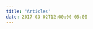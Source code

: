 ```yaml
---
title: "Articles"
date: 2017-03-02T12:00:00-05:00
---
```

<!---
Articles are paginated with only three posts here for example. You can set the number of entries to show on this page with the "pagination" setting in the config file.
-->
